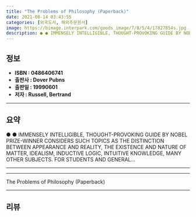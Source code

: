 ```yaml
---
title: "The Problems of Philosophy (Paperback)"
date: 2021-08-14 03:43:55
categories: [외국도서, 해외주문원서]
image: https://bimage.interpark.com/goods_image/7/8/5/4/17827854s.jpg
description: ● ● IMMENSELY INTELLIGIBLE, THOUGHT-PROVOKING GUIDE BY NOBEL PRIZE-WINNER CONSIDERS SUCH TOPICS AS THE DISTINCTION BETWEEN APPEARANCE AND REALITY, THE EXISTEN
---
```


## **정보**

- **ISBN : 0486406741**
- **출판사 : Dover Pubns**
- **출판일 : 19990601**
- **저자 : Russell, Bertrand**

------



## **요약**

●  ●  IMMENSELY INTELLIGIBLE, THOUGHT-PROVOKING GUIDE BY NOBEL PRIZE-WINNER CONSIDERS SUCH TOPICS AS THE DISTINCTION BETWEEN APPEARANCE AND REALITY, THE EXISTENCE AND NATURE OF MATTER, IDEALISM, INDUCTIVE LOGIC, INTUITIVE KNOWLEDGE, MANY OTHER SUBJECTS. FOR STUDENTS AND GENERAL... 

------



------


The Problems of Philosophy (Paperback) 

------


## **리뷰** 

